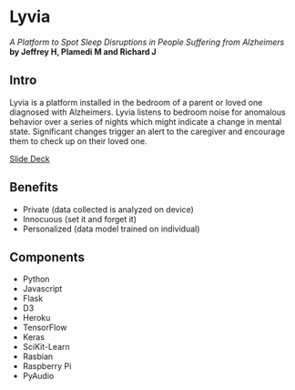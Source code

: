 # Lyvia
_A Platform to Spot Sleep Disruptions in People Suffering from Alzheimers_  
**by Jeffrey H, Plamedi M and Richard J**

Intro
-----
Lyvia is a platform installed in the bedroom of a parent or loved one diagnosed with Alzheimers. Lyvia listens to bedroom noise for anomalous behavior over a series of nights which might indicate a change in mental state. Significant changes trigger an alert to the caregiver and encourage them to check up on their loved one.  

[Slide Deck](https://docs.google.com/presentation/d/1aZBg41oWQgx1GNhNuHsYLO1N7pYnZQ7GqTZiuwOe-wU/edit?usp=sharing)  

Benefits
--------
- Private (data collected is analyzed on device)
- Innocuous (set it and forget it)
- Personalized (data model trained on individual)

Components
----------
- Python
- Javascript
- Flask
- D3
- Heroku
- TensorFlow
- Keras
- SciKit-Learn
- Rasbian
- Raspberry Pi
- PyAudio